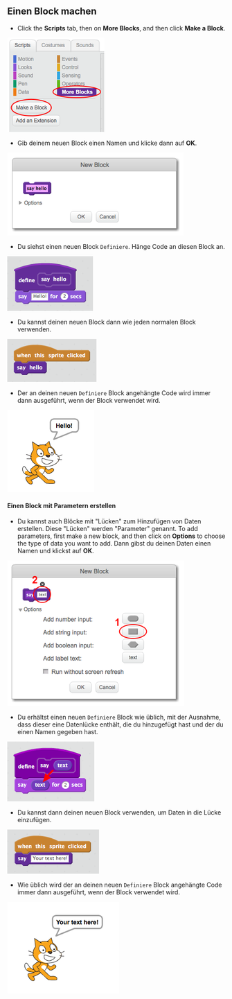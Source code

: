 ## Einen Block machen

+ Click the **Scripts** tab, then on **More Blocks**, and then click **Make a Block**.

![More Blocks](images/more-blocks.png)

+ Gib deinem neuen Block einen Namen und klicke dann auf **OK**.

![Erstellen eines neuen Blocks](images/block-create.png)

+ Du siehst einen neuen Block `Definiere`. Hänge Code an diesen Block an.

![Definiere einen neuen Block](images/block-define.png)

+ Du kannst deinen neuen Block dann wie jeden normalen Block verwenden.

![Verwendung eines neuen Blocks](images/block-use.png)

+ Der an deinen neuen `Definiere` Block angehängte Code wird immer dann ausgeführt, wenn der Block verwendet wird.

![Test des neuen Blocks](images/block-test.png)

#### Einen Block mit Parametern erstellen

+ Du kannst auch Blöcke mit "Lücken" zum Hinzufügen von Daten erstellen. Diese "Lücken" werden "Parameter" genannt. To add parameters, first make a new block, and then click on **Options** to choose the type of data you want to add. Dann gibst du deinen Daten einen Namen und klickst auf **OK**.

![Erstellen eines neuen Blocks mit Parametern](images/parameter-create.png)

+ Du erhältst einen neuen `Definiere` Block wie üblich, mit der Ausnahme, dass dieser eine Datenlücke enthält, die du hinzugefügt hast und der du einen Namen gegeben hast.

![Definition eines neuen Blocks mit Parametern](images/parameter-define.png)

+ Du kannst dann deinen neuen Block verwenden, um Daten in die Lücke einzufügen.

![Verwendung eines neuen Blocks mit Parametern](images/parameter-use.png)

+ Wie üblich wird der an deinen neuen `Definiere` Block angehängte Code immer dann ausgeführt, wenn der Block verwendet wird.

![Test eines neuen Blocks mit Parametern](images/parameter-test.png)